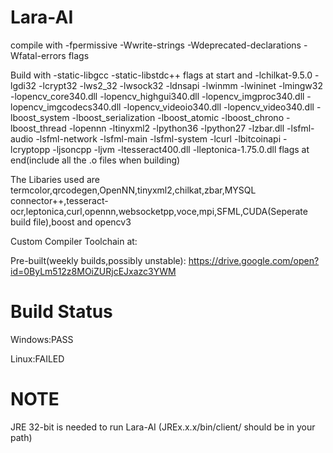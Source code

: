 # Lara-AI
compile with -fpermissive -Wwrite-strings -Wdeprecated-declarations -Wfatal-errors flags 

Build with -static-libgcc -static-libstdc++ flags at start and -lchilkat-9.5.0 -lgdi32 -lcrypt32 -lws2_32 -lwsock32 -ldnsapi -lwinmm -lwininet -lmingw32 -lopencv_core340.dll -lopencv_highgui340.dll -lopencv_imgproc340.dll -lopencv_imgcodecs340.dll -lopencv_videoio340.dll -lopencv_video340.dll -lboost_system -lboost_serialization -lboost_atomic -lboost_chrono -lboost_thread -lopennn -ltinyxml2 -lpython36 -lpython27 -lzbar.dll -lsfml-audio -lsfml-network -lsfml-main -lsfml-system -lcurl -lbitcoinapi -lcryptopp -ljsoncpp -ljvm -ltesseract400.dll -lleptonica-1.75.0.dll flags at end(include all the .o files when building)

The Libaries used are termcolor,qrcodegen,OpenNN,tinyxml2,chilkat,zbar,MYSQL connector++,tesseract-ocr,leptonica,curl,opennn,websocketpp,voce,mpi,SFML,CUDA(Seperate build file),boost and opencv3

Custom Compiler Toolchain at:


Pre-built(weekly builds,possibly unstable):
https://drive.google.com/open?id=0ByLm512z8MOiZURjcEJxazc3YWM

# Build Status
Windows:PASS

Linux:FAILED

# NOTE
JRE 32-bit is needed to run Lara-AI
(JREx.x.x/bin/client/ should be in your path)
